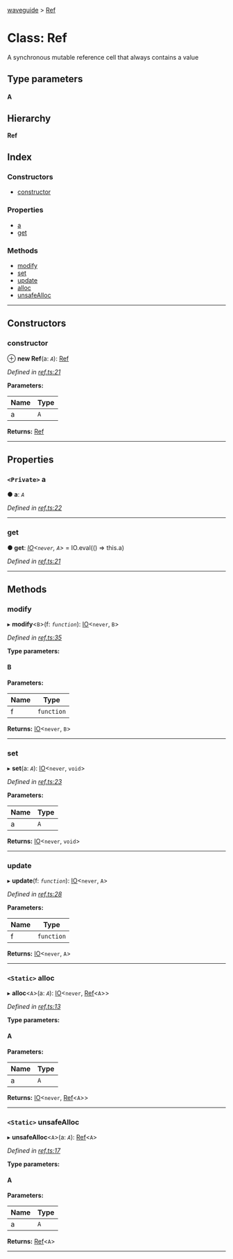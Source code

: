 [waveguide](../README.md) > [Ref](../classes/ref.md)

# Class: Ref

A synchronous mutable reference cell that always contains a value

## Type parameters
#### A 
## Hierarchy

**Ref**

## Index

### Constructors

* [constructor](ref.md#constructor)

### Properties

* [a](ref.md#a)
* [get](ref.md#get)

### Methods

* [modify](ref.md#modify)
* [set](ref.md#set)
* [update](ref.md#update)
* [alloc](ref.md#alloc)
* [unsafeAlloc](ref.md#unsafealloc)

---

## Constructors

<a id="constructor"></a>

###  constructor

⊕ **new Ref**(a: *`A`*): [Ref](ref.md)

*Defined in [ref.ts:21](https://github.com/rzeigler/waveguide/blob/a4eddcf/src/ref.ts#L21)*

**Parameters:**

| Name | Type |
| ------ | ------ |
| a | `A` |

**Returns:** [Ref](ref.md)

___

## Properties

<a id="a"></a>

### `<Private>` a

**● a**: *`A`*

*Defined in [ref.ts:22](https://github.com/rzeigler/waveguide/blob/a4eddcf/src/ref.ts#L22)*

___
<a id="get"></a>

###  get

**● get**: *[IO](io.md)<`never`, `A`>* =  IO.eval(() => this.a)

*Defined in [ref.ts:21](https://github.com/rzeigler/waveguide/blob/a4eddcf/src/ref.ts#L21)*

___

## Methods

<a id="modify"></a>

###  modify

▸ **modify**<`B`>(f: *`function`*): [IO](io.md)<`never`, `B`>

*Defined in [ref.ts:35](https://github.com/rzeigler/waveguide/blob/a4eddcf/src/ref.ts#L35)*

**Type parameters:**

#### B 
**Parameters:**

| Name | Type |
| ------ | ------ |
| f | `function` |

**Returns:** [IO](io.md)<`never`, `B`>

___
<a id="set"></a>

###  set

▸ **set**(a: *`A`*): [IO](io.md)<`never`, `void`>

*Defined in [ref.ts:23](https://github.com/rzeigler/waveguide/blob/a4eddcf/src/ref.ts#L23)*

**Parameters:**

| Name | Type |
| ------ | ------ |
| a | `A` |

**Returns:** [IO](io.md)<`never`, `void`>

___
<a id="update"></a>

###  update

▸ **update**(f: *`function`*): [IO](io.md)<`never`, `A`>

*Defined in [ref.ts:28](https://github.com/rzeigler/waveguide/blob/a4eddcf/src/ref.ts#L28)*

**Parameters:**

| Name | Type |
| ------ | ------ |
| f | `function` |

**Returns:** [IO](io.md)<`never`, `A`>

___
<a id="alloc"></a>

### `<Static>` alloc

▸ **alloc**<`A`>(a: *`A`*): [IO](io.md)<`never`, [Ref](ref.md)<`A`>>

*Defined in [ref.ts:13](https://github.com/rzeigler/waveguide/blob/a4eddcf/src/ref.ts#L13)*

**Type parameters:**

#### A 
**Parameters:**

| Name | Type |
| ------ | ------ |
| a | `A` |

**Returns:** [IO](io.md)<`never`, [Ref](ref.md)<`A`>>

___
<a id="unsafealloc"></a>

### `<Static>` unsafeAlloc

▸ **unsafeAlloc**<`A`>(a: *`A`*): [Ref](ref.md)<`A`>

*Defined in [ref.ts:17](https://github.com/rzeigler/waveguide/blob/a4eddcf/src/ref.ts#L17)*

**Type parameters:**

#### A 
**Parameters:**

| Name | Type |
| ------ | ------ |
| a | `A` |

**Returns:** [Ref](ref.md)<`A`>

___

